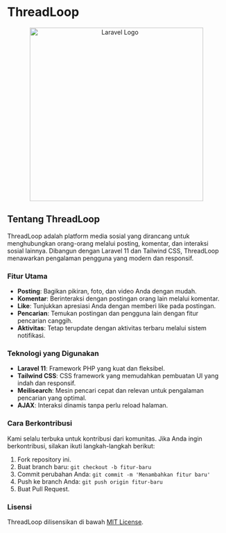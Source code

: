 # ThreadLoop

<p align="center"><a target="_blank"><img src="https://github.com/anggarasa/web-thread-loop/tree/main/public/imgs/bg-login-threadloop.png" width="400" alt="Laravel Logo"></a></p>

## Tentang ThreadLoop

ThreadLoop adalah platform media sosial yang dirancang untuk menghubungkan orang-orang melalui posting, komentar, dan interaksi sosial lainnya. Dibangun dengan Laravel 11 dan Tailwind CSS, ThreadLoop menawarkan pengalaman pengguna yang modern dan responsif.

### Fitur Utama

-   **Posting**: Bagikan pikiran, foto, dan video Anda dengan mudah.
-   **Komentar**: Berinteraksi dengan postingan orang lain melalui komentar.
-   **Like**: Tunjukkan apresiasi Anda dengan memberi like pada postingan.
-   **Pencarian**: Temukan postingan dan pengguna lain dengan fitur pencarian canggih.
-   **Aktivitas**: Tetap terupdate dengan aktivitas terbaru melalui sistem notifikasi.

### Teknologi yang Digunakan

-   **Laravel 11**: Framework PHP yang kuat dan fleksibel.
-   **Tailwind CSS**: CSS framework yang memudahkan pembuatan UI yang indah dan responsif.
-   **Meilisearch**: Mesin pencari cepat dan relevan untuk pengalaman pencarian yang optimal.
-   **AJAX**: Interaksi dinamis tanpa perlu reload halaman.

### Cara Berkontribusi

Kami selalu terbuka untuk kontribusi dari komunitas. Jika Anda ingin berkontribusi, silakan ikuti langkah-langkah berikut:

1. Fork repository ini.
2. Buat branch baru: `git checkout -b fitur-baru`
3. Commit perubahan Anda: `git commit -m 'Menambahkan fitur baru'`
4. Push ke branch Anda: `git push origin fitur-baru`
5. Buat Pull Request.

### Lisensi

ThreadLoop dilisensikan di bawah [MIT License](LICENSE).
